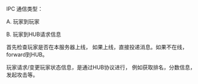 IPC 通信类型：

A. 玩家到玩家

B. 玩家到HUB请求信息

首先检查玩家是否在本服务器上线， 如果上线，直接投递消息。如果不在线，forward到HUB。

玩家请求/变更玩家状态信息，是通过HUB协议进行， 例如获取排名，分数信息，发起攻击等。


